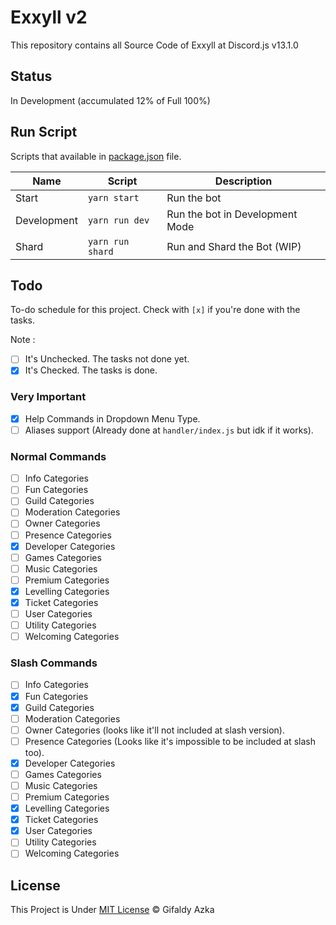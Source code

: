 # Exxyll v2

This repository contains all Source Code of Exxyll at Discord.js v13.1.0

## Status

In Development (accumulated 12% of Full 100%)

## Run Script

Scripts that available in [package.json](package.json) file.

| Name        | Script           | Description                     |
| ----------- | ---------------- | ------------------------------- |
| Start       | `yarn start`     | Run the bot                     |
| Development | `yarn run dev`   | Run the bot in Development Mode |
| Shard       | `yarn run shard` | Run and Shard the Bot (WIP)     |

## Todo

To-do schedule for this project. Check with `[x]` if you're done with the tasks.

Note :

- [ ] It's Unchecked. The tasks not done yet.
- [x] It's Checked. The tasks is done.

### Very Important

- [x] Help Commands in Dropdown Menu Type.
- [ ] Aliases support (Already done at `handler/index.js` but idk if it works).

### Normal Commands

- [ ] Info Categories
- [ ] Fun Categories
- [ ] Guild Categories
- [ ] Moderation Categories
- [ ] Owner Categories
- [ ] Presence Categories
- [x] Developer Categories
- [ ] Games Categories
- [ ] Music Categories
- [ ] Premium Categories
- [x] Levelling Categories
- [x] Ticket Categories
- [ ] User Categories
- [ ] Utility Categories
- [ ] Welcoming Categories

### Slash Commands

- [ ] Info Categories
- [x] Fun Categories
- [x] Guild Categories
- [ ] Moderation Categories
- [ ] Owner Categories (looks like it'll not included at slash version).
- [ ] Presence Categories (Looks like it's impossible to be included at slash too).
- [x] Developer Categories
- [ ] Games Categories
- [ ] Music Categories
- [ ] Premium Categories
- [x] Levelling Categories
- [x] Ticket Categories
- [x] User Categories
- [ ] Utility Categories
- [ ] Welcoming Categories

## License

This Project is Under [MIT License](https://github.com/gifaldyazkaa/exxyll-rewrite-v13/blob/master/LICENSE) &copy; Gifaldy Azka
